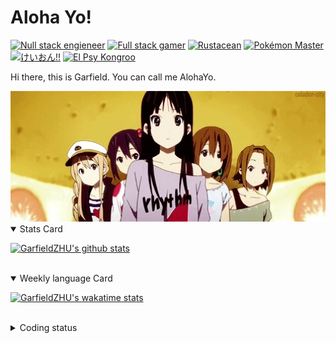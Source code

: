 # Aloha Yo!

[![Null stack engieneer](https://img.shields.io/badge/-Null_stack_engineer-a890f0)](https://github.com/GarfieldZHU)
[![Full stack gamer](https://img.shields.io/badge/-Full_stack_gamer-78c850)](https://steamcommunity.com/profiles/76561198092274492/)
[![Rustacean](https://img.shields.io/badge/-Rustacean-f74c00)](https://www.rust-lang.org/)
[![Pokémon Master](https://img.shields.io/badge/-Pokémon_Master-f8d030)](https://www.pokemon.com/us/pokedex/)
[![けいおん!!](https://img.shields.io/badge/-けいおん!!-f85888)](https://ja.wikipedia.org/wiki/%E6%94%BE%E8%AA%B2%E5%BE%8C%E3%83%86%E3%82%A3%E3%83%BC%E3%82%BF%E3%82%A4%E3%83%A0_(%E3%82%A2%E3%83%AB%E3%83%90%E3%83%A0))
[![El Psy Kongroo](https://img.shields.io/badge/-El_Psy_Kongroo-6890f0)](https://mzh.moegirl.org.cn/zh-hans/El_psy_congroo)


Hi there, this is Garfield. You can call me AlohaYo. 

<img width="640" src="https://raw.githubusercontent.com/GarfieldZHU/GarfieldZHU/master/assets/k-on-5.webp" />


<details open>
<summary>Stats Card</summary>
 
[![GarfieldZHU's github stats](https://github-readme-stats.vercel.app/api?username=GarfieldZHU&show_icons=true&theme=tokyonight)](https://github.com/anuraghazra/github-readme-stats)
 
</details>

<br/>

<details open>
<summary>Weekly language Card</summary>
 
[![GarfieldZHU's wakatime stats](https://github-readme-stats.vercel.app/api/wakatime?username=AlohaYo&theme=nightowl&layout=compact)](https://github.com/GarfieldZHU/GarfieldZHU)


<br/>

</details>

<details>

<summary>Coding status</summary>

<br/>

<!--START_SECTION:waka-->
**🐱 My GitHub Data** 

> 🏆 152 Contributions in the Year 2022
 > 
> 📦 499.2 kB Used in GitHub's Storage 
 > 
> 🚫 Not Opted to Hire
 > 
> 📜 65 Public Repositories 
 > 
> 🔑 36 Private Repositories  
 > 
**I'm an Early 🐤** 

```text
🌞 Morning    143 commits    █████░░░░░░░░░░░░░░░░░░░░   23.37% 
🌆 Daytime    180 commits    ███████░░░░░░░░░░░░░░░░░░   29.41% 
🌃 Evening    204 commits    ████████░░░░░░░░░░░░░░░░░   33.33% 
🌙 Night      85 commits     ███░░░░░░░░░░░░░░░░░░░░░░   13.89%

```


📊 **This Week I Spent My Time On** 

```text
💬 Programming Languages: 
TypeScript               9 hrs 3 mins        ██████████████░░░░░░░░░░░   57.49% 
JSON                     2 hrs 43 mins       ████░░░░░░░░░░░░░░░░░░░░░   17.29% 
JavaScript               2 hrs 18 mins       ███░░░░░░░░░░░░░░░░░░░░░░   14.59% 
Groovy                   49 mins             █░░░░░░░░░░░░░░░░░░░░░░░░   5.2% 
Other                    12 mins             ░░░░░░░░░░░░░░░░░░░░░░░░░   1.28%

🔥 Editors: 
VS Code                  14 hrs 49 mins      ███████████████████████░░   94.02% 
IntelliJ                 56 mins             █░░░░░░░░░░░░░░░░░░░░░░░░   5.98%

💻 Operating System: 
Mac                      14 hrs 49 mins      ███████████████████████░░   94.02% 
Windows                  56 mins             █░░░░░░░░░░░░░░░░░░░░░░░░   5.98%

```


 Last Updated on 14/03/2022 18:43:49 UTC
<!--END_SECTION:waka-->

</details>
